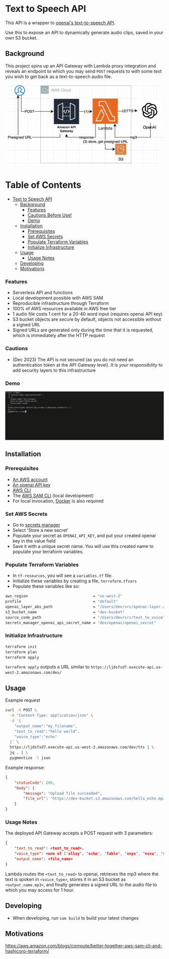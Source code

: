 # Text to Speech API

This API is a wrapper to [openai's text-to-speech API](https://api.openai.com/v1/audio/speech).

Use this to expose an API to dynamically generate audio clips, saved in your own S3 bucket.

## Background

This project spins up an API Gateway with Lambda proxy integration and reveals an endpoint to which you may send `POST` requests to with some text you wish to get back as a text-to-speech audio file.

![infrastructure](/assets/infra.png)

# Table of Contents

-   [Text to Speech API](#text-to-speech-api)
    -   [Background](#background)
        -   [Features](#features)
        -   [Cautions Before Use!](#cautions)
        -   [Demo](#demo)
    -   [Installation](#installation)
        -   [Prerequisites](#prerequisites)
        -   [Set AWS Secrets](#set-aws-secrets)
        -   [Populate Terraform Variables](#populate-terraform-variables)
        -   [Initialize Infrastructure](#initialize-infrastructure)
    -   [Usage](#usage)
        -   [Usage Notes](#usage-notes)
    -   [Developing](#developing)
    -   [Motivations](#motivations)

### Features

-   Serverless API and functions
-   Local development possible with AWS SAM
-   Reproducible infrastructure through Terraform
-   100% of AWS resources available in AWS free tier
-   1 audio file costs 1 cent for a 20-40 word input (requires openai API key)
-   S3 bucket objects are secure by default, objects not accessible without a signed URL
-   Signed URLs are generated only during the time that it is requested, which is immediately after the HTTP request

### Cautions
- (Dec 2023) The API is not secured (as you do not need an authentication token at the API Gateway level). *It is your responsibility* to add security layers to this infrastructure

### Demo

![](./assets/tts_demo.gif)

## Installation

### Prerequisites

-   [An AWS account](https://signin.aws.amazon.com/)
-   [An openai API key](https://platform.openai.com/api-keys)
-   [AWS CLI](https://docs.aws.amazon.com/cli/latest/userguide/getting-started-install.html)
-   The [AWS SAM CLI](https://docs.aws.amazon.com/serverless-application-model/latest/developerguide/install-sam-cli.html) (local development)
-   For local invocation, [Docker](https://docs.docker.com/engine/install/) is also required

### Set AWS Secrets

-   Go to [secrets manager](https://us-west-2.console.aws.amazon.com/secretsmanager/listsecrets)
-   Select 'Store a new secret'
-   Populate your secret as `OPENAI_API_KEY`, and put your created openai key in the value field
-   Save it with a unique secret name. You will use this created name to populate your terraform variables.

### Populate Terraform Variables

-   In `tf-resources`, you will see a `variables.tf` file.
-   Initialize these variables by creating a file, `terraform.tfvars`
-   Populate these variables like so:

```bash
aws_region                             = "us-west-2"
profile                                = "default"
openai_layer_abs_path                  = "/Users/dev/src/openai-layer.zip"
s3_bucket_name                         = "dev-bucket"
source_code_path                       = "/Users/dev/src/text_to_voice"
secrets_manager_openai_api_secret_name = "dev/openai/openai_secret"
```

### Initialize Infrastructure

```bash
terraform init
terraform plan
terraform apply
```

`terraform apply` outputs a URL similar to `https://ljdsfsd7.execute-api.us-west-2.amazonaws.com/dev/`

## Usage

Example request

```bash
curl -X POST \
  -H "Content-Type: application/json" \
  -d '{
    "output_name":"my_filename",
    "text_to_read":"hello world",
    "voice_type":"echo"
  }' \
  https://ljdsfsd7.execute-api.us-west-2.amazonaws.com/dev/tts | \
  jq . | \
  pygmentize -l json
```

Example response:

```json
{
    "statusCode": 200,
    "body": {
        "message": "Upload file succeeded",
        "file_url": "https://dev-bucket.s3.amazonaws.com/hello_echo.mp3?AWSAccessKeyId=AKIATVKDXKJZ6&Signature=bazFe6RVL4VcWBASzREzrUBZovk%3D&Expires=1701593603"
    }
}
```

### Usage Notes

The deployed API Gateway accepts a POST request with 3 parameters:

```json
{
    "text_to_read": <text_to_read>,
    "voice_type": <one of ['alloy', 'echo', 'fable', 'onyx', 'nova', 'shimmer']>,
    "output_name": <file_name>
}
```

Lambda routes the `<text_to_read>` to openai, retrieves the mp3 where the text is spoken in `<voice_type>`, stores it in an S3 bucket as `<output_name.mp3>`, and finally generates a signed URL to the audio file to which you may access for 1 hour.

## Developing

-   When developing, run `sam build` to build your latest changes

## Motivations

https://aws.amazon.com/blogs/compute/better-together-aws-sam-cli-and-hashicorp-terraform/
